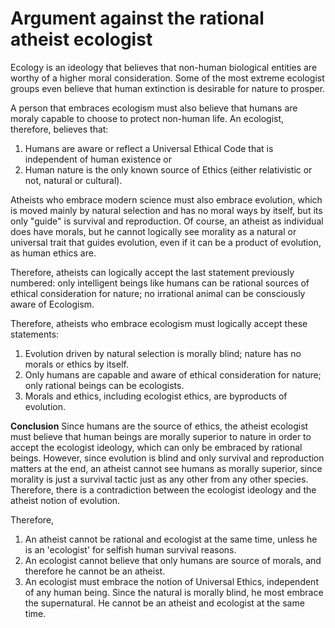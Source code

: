 # Argument against the rational atheist ecologist
Ecology is an ideology that believes that non-human biological entities are worthy of a higher moral consideration. Some of the most extreme ecologist groups even believe that human extinction is desirable for nature to prosper.

A person that embraces ecologism must also believe that humans are moraly capable to choose to protect non-human life. An ecologist, therefore, believes that:
 1. Humans are aware or reflect a Universal Ethical Code that is independent of human existence or 
 2. Human nature is the only known source of Ethics (either relativistic or not, natural or cultural). 

Atheists who embrace modern science must also embrace evolution, which is moved mainly by natural selection and has no moral ways by itself, but its only "guide" is survival and reproduction. Of course, an atheist as individual does have morals, but he cannot logically see morality as a natural or universal trait that guides evolution, even if it can be a product of evolution, as human ethics are.

Therefore, atheists can logically accept the last statement previously numbered: only intelligent beings like humans can be rational sources of ethical consideration for nature; no irrational animal can be consciously aware of Ecologism.

Therefore, atheists who embrace ecologism must logically accept these statements:
 1. Evolution driven by natural selection is morally blind; nature has no morals or ethics by itself. 
 2. Only humans are capable and aware of ethical consideration for nature; only rational beings can be ecologists.
 3. Morals and ethics, including ecologist ethics, are byproducts of evolution.


**Conclusion**
Since humans are the source of ethics, the atheist ecologist must believe that human beings are morally superior to nature in order to accept the ecologist ideology, which can only be embraced by rational beings. However, since evolution is blind and only survival and reproduction matters at the end, an atheist cannot see humans as morally superior, since morality is just a survival tactic just as any other from any other species. Therefore, there is a contradiction between the ecologist ideology and the atheist notion of evolution.

Therefore,
 1. An atheist cannot be rational and ecologist at the same time, unless he is an 'ecologist' for selfish human survival reasons.
 2. An ecologist cannot believe that only humans are source of morals, and therefore he cannot be an atheist.
 3. An ecologist must embrace the notion of Universal Ethics, independent of any human being.
    Since the natural is morally blind, he most embrace the supernatural. He cannot be an atheist and ecologist at the same time.
